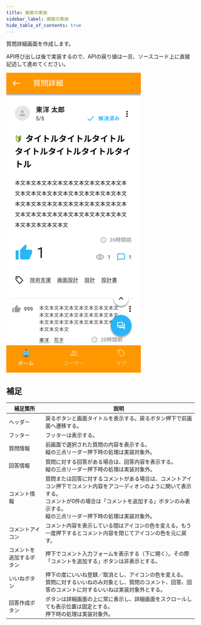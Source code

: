 ```yaml
---
title: 画面の実装
sidebar_label: 画面の実装
hide_table_of_contents: true
---
```


質問詳細画面を作成します。

API呼び出しは後で実装するので、APIの戻り値は一旦、ソースコード上に直接記述して進めてください。

![質問詳細画面](screen-detail-question.png)

## 補足

| 補足箇所 | 説明 |
|--|--|
| ヘッダー | 戻るボタンと画面タイトルを表示する。戻るボタン押下で前画面へ遷移する。 |
| フッター | フッターは表示する。 |
| 質問情報 | 前画面で選択された質問の内容を表示する。<br />縦の三点リーダー押下時の処理は実装対象外。 |
| 回答情報 | 質問に対する回答がある場合は、回答内容を表示する。<br />縦の三点リーダー押下時の処理は実装対象外。 |
| コメント情報 | 質問または回答に対するコメントがある場合は、コメントアイコン押下でコメント内容をアコーディオンのように開いて表示する。<br />コメントが0件の場合は「コメントを追加する」ボタンのみ表示する。<br />縦の三点リーダー押下時の処理は実装対象外。 |
| コメントアイコン | コメント内容を表示している間はアイコンの色を変える。もう一度押下するとコメント内容を閉じてアイコンの色を元に戻す。 |
| コメントを追加するボタン | 押下でコメント入力フォームを表示する（下に開く）。その際「コメントを追加する」ボタンは非表示とする。 |
| いいねボタン | 押下の度にいいね登録／取消とし、アイコンの色を変える。<br />質問に対するいいねのみ対象とし、質問のコメント、回答、回答のコメントに対するいいねは実装対象外とする。 |
| 回答作成ボタン | ボタンは詳細画面の上に常に表示し、詳細画面をスクロールしても表示位置は固定とする。<br />押下時の処理は実装対象外。 |
